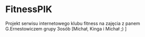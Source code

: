 # FitnessPIK
Projekt serwisu internetowego klubu fitness na zajęcia z panem G.Ernestowiczem grupy 3osób [Michał, Kinga i Michał ;) ]
